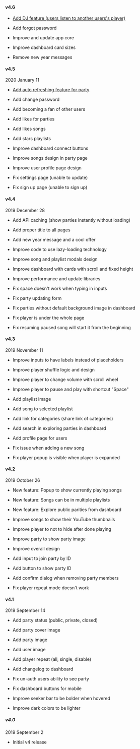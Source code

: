 #### v4.6

- [Add DJ feature (users listen to another users's player)](https://github.com/AmirSavand/playzem/issues/168)
- Add forgot password


- Improve and update app core
- Improve dashboard card sizes


- Remove new year messages


#### v4.5

2020 January 11

- [Add auto refreshing feature for party](https://github.com/AmirSavand/playzem/issues/166)
- Add change password
- Add becoming a fan of other users
- Add likes for parties
- Add likes songs
- Add stars playlists


- Improve dashboard connect buttons
- Improve songs design in party page
- Improve user profile page design


- Fix settings page (unable to update)
- Fix sign up page (unable to sign up)


#### v4.4

2019 December 28

- Add API caching (show parties instantly without loading)
- Add proper title to all pages
- Add new year message and a cool offer


- Improve code to use lazy-loading technology
- Improve song and playlist modals design
- Improve dashboard with cards with scroll and fixed height
- Improve performance and update libraries


- Fix space doesn't work when typing in inputs
- Fix party updating form
- Fix parties without default background image in dashboard
- Fix player is under the whole page
- Fix resuming paused song will start it from the beginning


#### v4.3

2019 November 11

- Improve inputs to have labels instead of placeholders
- Improve player shuffle logic and design
- Improve player to change volume with scroll wheel
- Improve player to pause and play with shortcut "Space"


- Add playlist image
- Add song to selected playlist
- Add link for categories (share link of categories)
- Add search in exploring parties in dashboard
- Add profile page for users


- Fix issue when adding a new song
- Fix player popup is visible when player is expanded


#### v4.2

2019 October 26

- New feature: Popup to show currently playing songs
- New feature: Songs can be in multiple playlists
- New feature: Explore public parities from dashboard


- Improve songs to show their YouTube thumbnails
- Improve player to not to hide after done playing
- Improve party to show party image
- Improve overall design


- Add input to join party by ID
- Add button to show party ID
- Add confirm dialog when removing party members


- Fix player repeat mode doesn't work


#### v4.1

2019 September 14

- Add party status (public, private, closed)
- Add party cover image
- Add party image
- Add user image
- Add player repeat (all, single, disable)
- Add changelog to dashboard


- Fix un-auth users ability to see party
- Fix dashboard buttons for mobile


- Improve seeker bar to be bolder when hovered
- Improve dark colors to be lighter


##### v4.0

2019 September 2

- Initial v4 release
